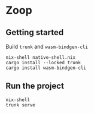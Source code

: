 # Zoop

## Getting started

Build `trunk` and `wasm-bindgen-cli`

```shell
nix-shell native-shell.nix
cargo install --locked trunk
cargo install wasm-bindgen-cli
```

## Run the project

```shell
nix-shell
trunk serve
```

